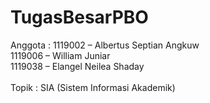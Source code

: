# TugasBesarPBO
Anggota :
1119002 – Albertus Septian Angkuw<br>
1119006 – William Juniar<br>
1119038 – Elangel Neilea Shaday<br>
<br>
Topik : SIA (Sistem Informasi Akademik)
